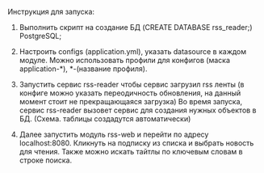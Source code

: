 Инструкция для запуска:
1) Выполнить скрипт на создание БД (CREATE DATABASE rss_reader;) PostgreSQL;
2) Настроить configs (application.yml), указать datasource в каждом модуле.
  Можно использовать профили для конфигов (маска application-*), *-(название профиля).
3) Запустить сервис rss-reader чтобы сервис загрузил rss ленты 
  (в конфиге можно указать переодичность обновления, на данный момент стоит не прекращающаяся загрузка)
  Во время запуска, сервис rss-reader вызовет сервис для создания нужных объектов в БД. 
  (Схема. таблицы создадутся автоматически)
  
4) Далее запустить модуль rss-web и перейти по адресу localhost:8080.
    Кликнуть на подписку из списка и выбрать новость для чтения. Также можно искать тайтлы 
    по ключевым словам в строке поиска.
